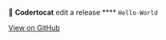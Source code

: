 🚀 **Codertocat** edit a release **** `Hello-World` 



[View on GitHub](https://github.com/Codertocat/Hello-World/releases/tag/0.0.1)